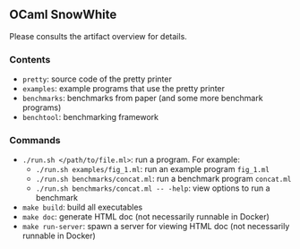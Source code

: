 ## OCaml SnowWhite

Please consults the artifact overview for details.

### Contents 

- `pretty`: source code of the pretty printer
- `examples`: example programs that use the pretty printer
- `benchmarks`: benchmarks from paper (and some more benchmark programs)
- `benchtool`: benchmarking framework

### Commands

- `./run.sh </path/to/file.ml>`: run a program. For example:
  - `./run.sh examples/fig_1.ml`: run an example program `fig_1.ml`
  - `./run.sh benchmarks/concat.ml`: run a benchmark program `concat.ml`
  - `./run.sh benchmarks/concat.ml -- -help`: view options to run a benchmark
- `make build`: build all executables
- `make doc`: generate HTML doc (not necessarily runnable in Docker)
- `make run-server`: spawn a server for viewing HTML doc (not necessarily runnable in Docker)
